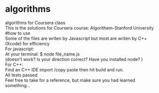 # algorithms
algorithms for Coursera class  
This is the solutions for Coursera course: Algorithem-Stanford University  
#how to use  
Some of the files are writen by Javascript but most are writen by C++(Xcode) for efficiency  
For javascript:  
At your terminal: $ node file_name.js  
(doesn't work? Is your direction correct? Have you installed node? )  
For C++:  
Find an C++ IDE import /copy paste then hit build and run.  
All tests passed  
Feel free to take for a reference, but make sure you had learned something...  
